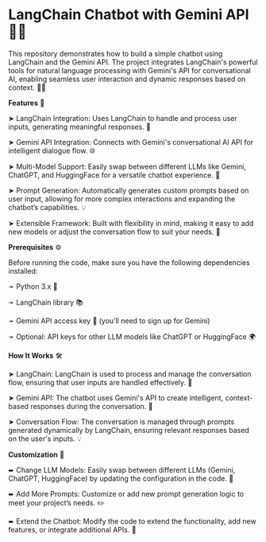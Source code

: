 # **LangChain Chatbot with Gemini API** 🤖✨

This repository demonstrates how to build a simple chatbot using LangChain and the Gemini API. The project integrates LangChain's powerful tools for natural language processing with Gemini's API for conversational AI, enabling seamless user interaction and dynamic responses based on context. 💬🤝


**Features** 🌟

➤ LangChain Integration: Uses LangChain to handle and process user inputs, generating meaningful responses. 🧠

➤ Gemini API Integration: Connects with Gemini's conversational AI API for intelligent dialogue flow. 🌐

➤ Multi-Model Support: Easily swap between different LLMs like Gemini, ChatGPT, and HuggingFace for a versatile chatbot experience. 🔄

➤ Prompt Generation: Automatically generates custom prompts based on user input, allowing for more complex interactions and expanding the chatbot’s capabilities. 💡

➤ Extensible Framework: Built with flexibility in mind, making it easy to add new models or adjust the conversation flow to suit your needs. 🔧


**Prerequisites** ⚙️

Before running the code, make sure you have the following dependencies installed:

➛ Python 3.x 🐍

➛ LangChain library 📚

➛ Gemini API access key 🔑 (you’ll need to sign up for Gemini)

➛ Optional: API keys for other LLM models like ChatGPT or HuggingFace 🌍


**How It Works** 🛠️

➤ LangChain: LangChain is used to process and manage the conversation flow, ensuring that user inputs are handled effectively. 🧩

➤ Gemini API: The chatbot uses Gemini's API to create intelligent, context-based responses during the conversation. 🌟

➤ Conversation Flow: The conversation is managed through prompts generated dynamically by LangChain, ensuring relevant responses based on the user's inputs. 💡


**Customization** 🎨

➨ Change LLM Models: Easily swap between different LLMs (Gemini, ChatGPT, HuggingFace) by updating the configuration in the code. 🔄

➨ Add More Prompts: Customize or add new prompt generation logic to meet your project’s needs. ✏️

➨ Extend the Chatbot: Modify the code to extend the functionality, add new features, or integrate additional APIs. 🌱
